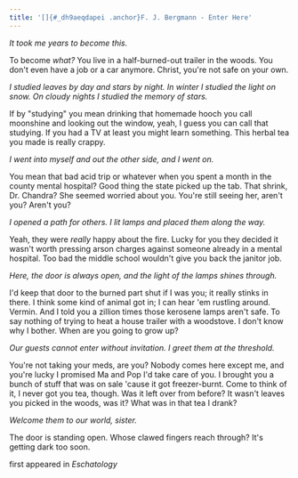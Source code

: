 ```yaml
---
title: '[]{#_dh9aeqdapei .anchor}F. J. Bergmann - Enter Here'
---
```


*It took me years to become this.*

To become *what?* You live in a half-burned-out trailer in the woods.
You don\'t even have a job or a car anymore. Christ, you\'re not safe on
your own.

*I studied leaves by day and stars by night. In winter I studied the
light on snow. On cloudy nights I studied the memory of stars.*

If by \"studying\" you mean drinking that homemade hooch you call
moonshine and looking out the window, yeah, I guess you can call that
studying. If you had a TV at least you might learn something. This
herbal tea you made is really crappy.

*I went into myself and out the other side, and I went on.*

You mean that bad acid trip or whatever when you spent a month in the
county mental hospital? Good thing the state picked up the tab. That
shrink, Dr. Chandra? She seemed worried about you. You\'re still seeing
her, aren\'t you? Aren\'t you?

*I opened a path for others. I lit lamps and placed them along the way.*

Yeah, they were *really* happy about the fire. Lucky for you they
decided it wasn\'t worth pressing arson charges against someone already
in a mental hospital. Too bad the middle school wouldn\'t give you back
the janitor job.

*Here, the door is always open, and the light of the lamps shines
through.*

I\'d keep that door to the burned part shut if I was you; it really
stinks in there. I think some kind of animal got in; I can hear \'em
rustling around. Vermin. And I told you a zillion times those kerosene
lamps aren\'t safe. To say nothing of trying to heat a house trailer
with a woodstove. I don\'t know why I bother. When are you going to grow
up?

*Our guests cannot enter without invitation. I greet them at the
threshold.*

You\'re not taking your meds, are you? Nobody comes here except me, and
you\'re lucky I promised Ma and Pop I\'d take care of you. I brought you
a bunch of stuff that was on sale \'cause it got freezer-burnt. Come to
think of it, I never got you tea, though. Was it left over from before?
It wasn\'t leaves you picked in the woods, was it? What was in that tea
I drank?

*Welcome them to our world, sister.*

The door is standing open. Whose clawed fingers reach through? It\'s
getting dark too soon.

first appeared in *Eschatology*
